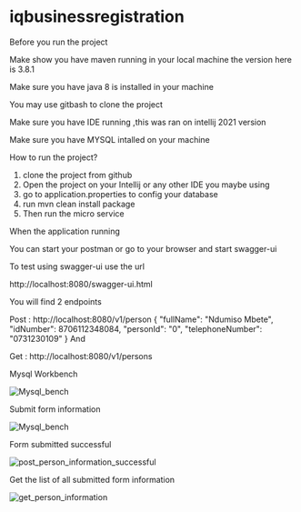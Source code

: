 # iqbusinessregistration
Before you run the project

Make show you have maven running in your local machine the version here is 3.8.1

Make sure you have java 8 is installed in your machine

You may use gitbash to clone the project

Make sure you have IDE running ,this was ran on intellij 2021 version

Make sure you have MYSQL intalled on your machine




How to run the project?

1. clone the project from github
2. Open the project on your Intellij or any other IDE you maybe using
3. go to application.properties to config your database
4. run mvn clean install package
5. Then run the micro service

When the application running 

You can start your postman or go to your browser and start swagger-ui

To test using swagger-ui use the url

http://localhost:8080/swagger-ui.html

You will find 2 endpoints

Post : http://localhost:8080/v1/person
{
  "fullName": "Ndumiso Mbete",
  "idNumber": 8706112348084,
  "personId": "0",
  "telephoneNumber": "0731230109"
}
And 

Get : http://localhost:8080/v1/persons


Mysql Workbench

![Mysql_bench](https://user-images.githubusercontent.com/15628986/138229614-f0487567-9661-4087-bf12-fa7103b3cb97.PNG)

Submit form information

![Mysql_bench](https://user-images.githubusercontent.com/15628986/138229774-838758bb-b7dd-4394-94d1-5546038f1dc4.PNG)

Form submitted successful

![post_person_information_successful](https://user-images.githubusercontent.com/15628986/138229894-952717b6-6676-4944-b131-98779c73bcc5.PNG)

Get the list of all submitted form information

![get_person_information](https://user-images.githubusercontent.com/15628986/138230184-0cc84b84-c244-417a-bfe0-1c8a03131107.PNG)

